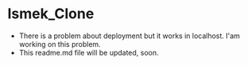 # Ismek_Clone
- There is a problem about deployment but it works in localhost. I'am working on this problem.
- This readme.md file will be updated, soon.
